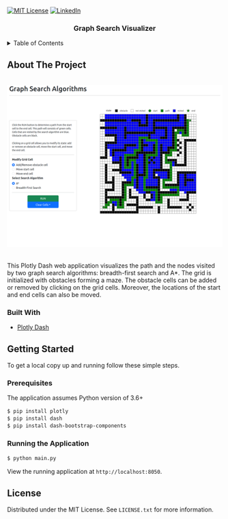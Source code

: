 [![MIT License][license-shield]][license-url]
[![LinkedIn][linkedin-shield]][linkedin-url]

<div align="center">
    <h3 align="center">Graph Search Visualizer</h3>
</div>

<details>
  <summary>Table of Contents</summary>
  <ol>
    <li>
      <a href="#about-the-project">About The Project</a>
      <ul>
        <li><a href="#built-with">Built With</a></li>
      </ul>
    </li>
    <li>
      <a href="#getting-started">Getting Started</a>
      <ul>
        <li><a href="#prerequisites">Prerequisites</a></li>
        <li><a href="#running-the-application">Running the Application</a></li>
      </ul>
    </li>
    <li><a href="#license">License</a></li>
  </ol>
</details>

## About The Project

<br/>
<div align="center">
    <img src="img/graph-search.png" width="700">
</div>
<br/>

This Plotly Dash web application visualizes the path and the nodes visited by two graph search algorithms: breadth-first
search and A*. The grid is initialized with obstacles forming a maze. The obstacle cells can be added or removed by
clicking on the
grid cells. Moreover, the locations of the start and end cells can also be moved.

### Built With

* [Plotly Dash][dash-url]

## Getting Started

To get a local copy up and running follow these simple steps.

### Prerequisites

The application assumes Python version of 3.6+

```bash
$ pip install plotly
$ pip install dash
$ pip install dash-bootstrap-components 
```

### Running the Application

```bash
$ python main.py
```

View the running application at `http://localhost:8050`.

## License

Distributed under the MIT License. See `LICENSE.txt` for more information.

<!-- MARKDOWN LINKS & IMAGES -->
<!-- https://www.markdownguide.org/basic-syntax/#reference-style-links -->

[license-url]: LICENSE.txt

[linkedin-url]: https://www.linkedin.com/in/faerlin-pulido/

[dash-url]: https://dash.plotly.com

[license-shield]: https://img.shields.io/github/license/othneildrew/Best-README-Template.svg?style=for-the-badge

[linkedin-shield]: https://img.shields.io/badge/-LinkedIn-black.svg?style=for-the-badge&logo=linkedin&colorB=555